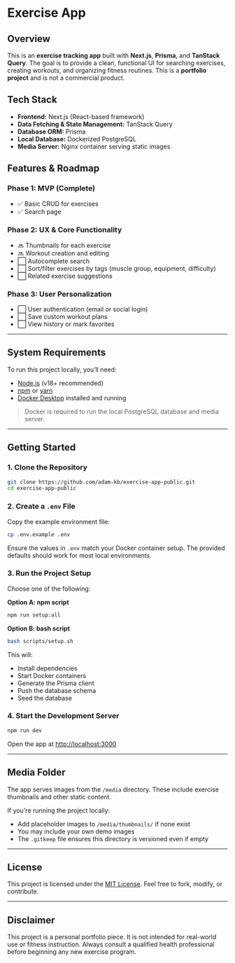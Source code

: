 # Exercise App

## Overview

This is an **exercise tracking app** built with **Next.js**, **Prisma**, and **TanStack Query**. The goal is to provide a clean, functional UI for searching exercises, creating workouts, and organizing fitness routines. This is a **portfolio project** and is not a commercial product.

## Tech Stack

- **Frontend:** Next.js (React-based framework)
- **Data Fetching & State Management:** TanStack Query
- **Database ORM:** Prisma
- **Local Database:** Dockerized PostgreSQL
- **Media Server:** Nginx container serving static images

## Features & Roadmap

### Phase 1: MVP (Complete)
- ✅ Basic CRUD for exercises
- ✅ Search page

### Phase 2: UX & Core Functionality
- 🔜 Thumbnails for each exercise
- 🔜 Workout creation and editing
- ⬜ Autocomplete search
- ⬜ Sort/filter exercises by tags (muscle group, equipment, difficulty)
- ⬜ Related exercise suggestions

### Phase 3: User Personalization
- ⬜ User authentication (email or social login)
- ⬜ Save custom workout plans
- ⬜ View history or mark favorites

---

## System Requirements

To run this project locally, you’ll need:

- [Node.js](https://nodejs.org/) (v18+ recommended)
- [npm](https://www.npmjs.com/) or [yarn](https://yarnpkg.com/)
- [Docker Desktop](https://www.docker.com/products/docker-desktop) installed and running

> Docker is required to run the local PostgreSQL database and media server.

---

## Getting Started

### 1. Clone the Repository

```bash
git clone https://github.com/adam-kb/exercise-app-public.git
cd exercise-app-public
```

### 2. Create a `.env` File

Copy the example environment file:

```bash
cp .env.example .env
```

Ensure the values in `.env` match your Docker container setup. The provided defaults should work for most local environments.

### 3. Run the Project Setup

Choose one of the following:

**Option A: npm script**

```bash
npm run setup:all
```

**Option B: bash script**

```bash
bash scripts/setup.sh
```

This will:
- Install dependencies
- Start Docker containers
- Generate the Prisma client
- Push the database schema
- Seed the database

### 4. Start the Development Server

```bash
npm run dev
```

Open the app at [http://localhost:3000](http://localhost:3000)

---

## Media Folder

The app serves images from the `/media` directory. These include exercise thumbnails and other static content.

If you're running the project locally:
- Add placeholder images to `/media/thumbnails/` if none exist
- You may include your own demo images
- The `.gitkeep` file ensures this directory is versioned even if empty

---

## License

This project is licensed under the [MIT License](https://opensource.org/licenses/MIT). Feel free to fork, modify, or contribute.

---

## Disclaimer

This project is a personal portfolio piece. It is not intended for real-world use or fitness instruction. Always consult a qualified health professional before beginning any new exercise program.
